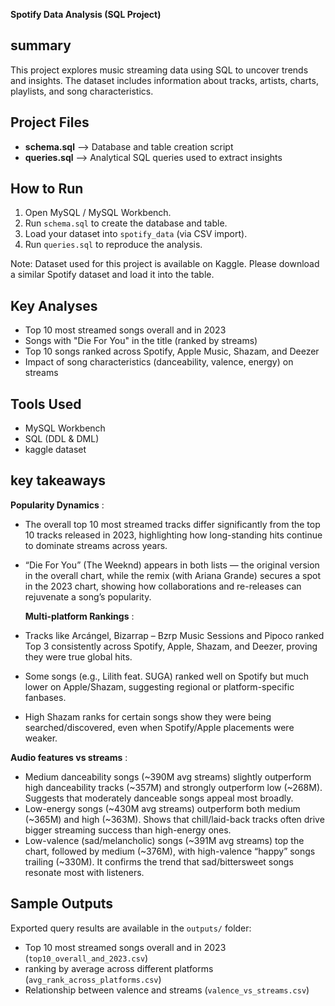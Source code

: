 **Spotify Data Analysis (SQL Project)**

## summary
 This project explores music streaming data using SQL to uncover trends and insights. 
 The dataset includes information about tracks, artists, charts, playlists, and song characteristics.

##  Project Files
- **schema.sql** --> Database and table creation script  
- **queries.sql** --> Analytical SQL queries used to extract insights

## How to Run
1. Open MySQL / MySQL Workbench.  
2. Run `schema.sql` to create the database and table.  
3. Load your dataset into `spotify_data` (via CSV import).  
4. Run `queries.sql` to reproduce the analysis.
   
Note: Dataset used for this project is available on Kaggle. Please download a similar Spotify dataset and load it into the table.

 ##  Key Analyses
- Top 10 most streamed songs overall and in 2023  
- Songs with "Die For You" in the title (ranked by streams)  
- Top 10 songs ranked across Spotify, Apple Music, Shazam, and Deezer  
- Impact of song characteristics (danceability, valence, energy) on streams  

 ##  Tools Used
- MySQL Workbench  
- SQL (DDL & DML)
- kaggle dataset 

 ##  key takeaways
   **Popularity Dynamics** :
 - The overall top 10 most streamed tracks differ significantly from the top 10 tracks released in 2023, highlighting how long-standing hits continue to dominate streams across years.
 - “Die For You” (The Weeknd) appears in both lists — the original version in the overall chart, while the remix (with Ariana Grande) secures a spot in the 2023 chart, showing how collaborations and re-releases can rejuvenate a song’s popularity.
   
   **Multi-platform Rankings** :
 -  Tracks like Arcángel, Bizarrap – Bzrp Music Sessions and Pipoco ranked Top 3 consistently across Spotify, Apple, Shazam, and Deezer, proving they were true global hits.
 -  Some songs (e.g., Lilith feat. SUGA) ranked well on Spotify but much lower on Apple/Shazam, suggesting regional or platform-specific fanbases.
 -  High Shazam ranks for certain songs show they were being searched/discovered, even when Spotify/Apple placements were weaker.

   **Audio features vs streams** :
   - Medium danceability songs (~390M avg streams) slightly outperform high danceability tracks (~357M) and strongly outperform low (~268M). Suggests that moderately danceable songs appeal most broadly.
   - Low-energy songs (~430M avg streams) outperform both medium (~365M) and high (~363M). Shows that chill/laid-back tracks often drive bigger streaming success than high-energy ones.
   - Low-valence (sad/melancholic) songs (~391M avg streams) top the chart, followed by medium (~376M), with high-valence “happy” songs trailing (~330M). It confirms the trend that sad/bittersweet songs resonate most with listeners.

 ##  Sample Outputs
Exported query results are available in the `outputs/` folder:
- Top 10 most streamed songs overall and in 2023 (`top10_overall_and_2023.csv`)
- ranking by average across different platforms (`avg_rank_across_platforms.csv`)
- Relationship between valence and streams (`valence_vs_streams.csv`)

